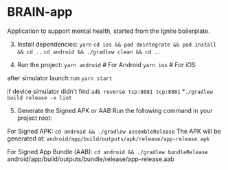 # BRAIN-app
Application to support mental health, started from the Ignite boilerplate.

3. Install dependencies:
   `yarn`
   `cd ios && pod deintegrate && pod install && cd ..`
   `cd android && ./gradlew clean && cd ..      `

4. Run the project:
`yarn android` # For Android
`yarn ios` # For iOS

after simulator launch run `yarn start`

if device simulator didn't find `adb reverse tcp:8081 tcp:8081` \*`./gradlew build release -x lint`

5. Generate the Signed APK or AAB
   Run the following command in your project root:

For Signed APK:
`cd android && ./gradlew assembleRelease`
The APK will be generated at:
`android/app/build/outputs/apk/release/app-release.apk`

For Signed App Bundle (AAB):
`cd android && ./gradlew bundleRelease`
android/app/build/outputs/bundle/release/app-release.aab